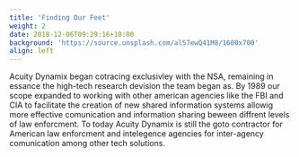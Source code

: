 ```yaml
---
title: 'Finding Our Feet'
weight: 2
date: 2018-12-06T09:29:16+10:00
background: 'https://source.unsplash.com/alS7ewQ41M8/1600x700'
align: left
---
```


Acuity Dynamix began cotracing exclusivley with the NSA, remaining in essance the high-tech research devision the team began as. By 1989 our scope expanded to working with other american agencies like the FBI and CIA to facilitate the creation of new shared information systems allowig more effective comunication and information sharing beween diffrent levels of law enforcment. To today Acuity Dynamix is still the goto contractor for American law enforcment and intelegence agencies for inter-agency comunication among other tech solutions.